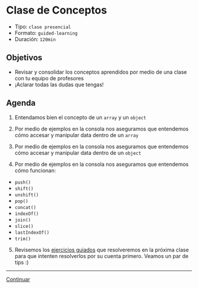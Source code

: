 # Clase de Conceptos
- Tipo: `clase presencial`
- Formato: `guided-learning`
- Duración: `120min`

## Objetivos

- Revisar y consolidar los conceptos aprendidos por medio de una clase con tu equipo de profesores
- ¡Aclarar todas las dudas que tengas!

## Agenda

 1. Entendamos bien el concepto de un `array` y un `object`

 2. Por medio de ejemplos en la consola nos aseguramos que entendemos cómo accesar y manipular data dentro de un `array`

 3. Por medio de ejemplos en la consola nos aseguramos que entendemos cómo accesar y manipular data dentro de un `object`

 4. Por medio de ejemplos en la consola nos aseguramos que entendemos cómo funcionan:
   - `push()`
   - `shift()`
   - `unshift()`
   - `pop()`
   - `concat()`
   - `indexOf()`
   - `join()`
   - `slice()`
   - `lastIndexOf()`
   - `trim()`

 5. Revisemos los [ejercicios guiados](11-guided-exercises.md) que resolveremos en la próxima clase para que intenten resolverlos por su cuenta primero. Veamos un par de tips :)

***
[Continuar](11-guided-exercises.md)
